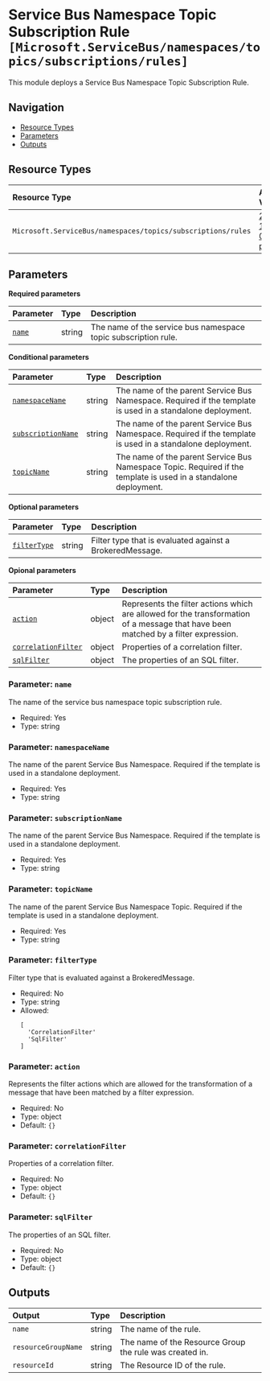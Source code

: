 # Service Bus Namespace Topic Subscription Rule `[Microsoft.ServiceBus/namespaces/topics/subscriptions/rules]`

This module deploys a Service Bus Namespace Topic Subscription Rule.

## Navigation

- [Resource Types](#Resource-Types)
- [Parameters](#Parameters)
- [Outputs](#Outputs)

## Resource Types

| Resource Type | API Version |
| :-- | :-- |
| `Microsoft.ServiceBus/namespaces/topics/subscriptions/rules` | [2022-10-01-preview](https://learn.microsoft.com/en-us/azure/templates/Microsoft.ServiceBus/2022-10-01-preview/namespaces/topics/subscriptions/rules) |

## Parameters

**Required parameters**

| Parameter | Type | Description |
| :-- | :-- | :-- |
| [`name`](#parameter-name) | string | The name of the service bus namespace topic subscription rule. |

**Conditional parameters**

| Parameter | Type | Description |
| :-- | :-- | :-- |
| [`namespaceName`](#parameter-namespacename) | string | The name of the parent Service Bus Namespace. Required if the template is used in a standalone deployment. |
| [`subscriptionName`](#parameter-subscriptionname) | string | The name of the parent Service Bus Namespace. Required if the template is used in a standalone deployment. |
| [`topicName`](#parameter-topicname) | string | The name of the parent Service Bus Namespace Topic. Required if the template is used in a standalone deployment. |

**Optional parameters**

| Parameter | Type | Description |
| :-- | :-- | :-- |
| [`filterType`](#parameter-filtertype) | string | Filter type that is evaluated against a BrokeredMessage. |

**Opional parameters**

| Parameter | Type | Description |
| :-- | :-- | :-- |
| [`action`](#parameter-action) | object | Represents the filter actions which are allowed for the transformation of a message that have been matched by a filter expression. |
| [`correlationFilter`](#parameter-correlationfilter) | object | Properties of a correlation filter. |
| [`sqlFilter`](#parameter-sqlfilter) | object | The properties of an SQL filter. |

### Parameter: `name`

The name of the service bus namespace topic subscription rule.

- Required: Yes
- Type: string

### Parameter: `namespaceName`

The name of the parent Service Bus Namespace. Required if the template is used in a standalone deployment.

- Required: Yes
- Type: string

### Parameter: `subscriptionName`

The name of the parent Service Bus Namespace. Required if the template is used in a standalone deployment.

- Required: Yes
- Type: string

### Parameter: `topicName`

The name of the parent Service Bus Namespace Topic. Required if the template is used in a standalone deployment.

- Required: Yes
- Type: string

### Parameter: `filterType`

Filter type that is evaluated against a BrokeredMessage.

- Required: No
- Type: string
- Allowed:
  ```Bicep
  [
    'CorrelationFilter'
    'SqlFilter'
  ]
  ```

### Parameter: `action`

Represents the filter actions which are allowed for the transformation of a message that have been matched by a filter expression.

- Required: No
- Type: object
- Default: `{}`

### Parameter: `correlationFilter`

Properties of a correlation filter.

- Required: No
- Type: object
- Default: `{}`

### Parameter: `sqlFilter`

The properties of an SQL filter.

- Required: No
- Type: object
- Default: `{}`

## Outputs

| Output | Type | Description |
| :-- | :-- | :-- |
| `name` | string | The name of the rule. |
| `resourceGroupName` | string | The name of the Resource Group the rule was created in. |
| `resourceId` | string | The Resource ID of the rule. |
